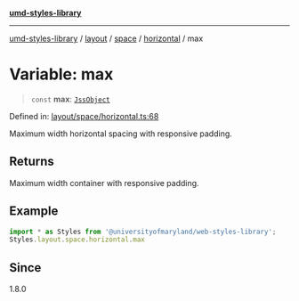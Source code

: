 [**umd-styles-library**](../../../../../../README.md)

***

[umd-styles-library](../../../../../../modules.md) / [layout](../../../../../README.md) / [space](../../../README.md) / [horizontal](../README.md) / max

# Variable: max

> `const` **max**: [`JssObject`](../../../../../../utilities/namespaces/transform/type-aliases/JssObject.md)

Defined in: [layout/space/horizontal.ts:68](https://github.com/UMD-Digital/design-system/blob/8c958a0419ab79ba8bcba0aabd12f79a69ac5834/packages/styles/source/layout/space/horizontal.ts#L68)

Maximum width horizontal spacing with responsive padding.

## Returns

Maximum width container with responsive padding.

## Example

```typescript
import * as Styles from '@universityofmaryland/web-styles-library';
Styles.layout.space.horizontal.max
```

## Since

1.8.0
